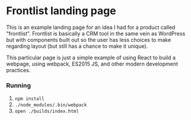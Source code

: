# Frontlist landing page

This is an example landing page for an idea I had for a product called
"frontlist". Frontlist is basically a CRM tool in the same vein as
WordPress but with components built out so the user has less choices
to make regarding layout (but still has a chance to make it unique).

This particular page is just a simple example of using React to build
a webpage, using webpack, ES2015 JS, and other modern development
practices.

### Running

1. `npm install`
1. `./node_modules/.bin/webpack`
1. `open ./builds/index.html`
